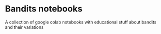 # Bandits notebooks
A collection of google colab notebooks with educational stuff about bandits and their variations

